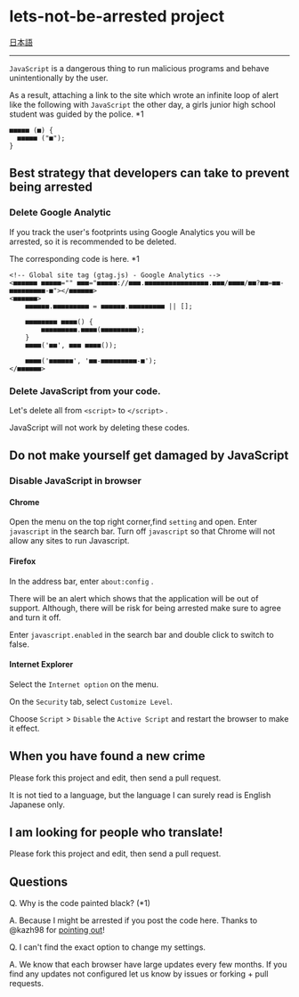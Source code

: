 # lets-not-be-arrested project

[日本語](README.ja.md)

----

`JavaScript` is a dangerous thing to run malicious programs and behave unintentionally by the user.

As a result, attaching a link to the site which wrote an infinite loop of alert like the following with `JavaScript` the other day, a girls junior high school student was guided by the police. *1

```
■■■■■ (■) {
  ■■■■■ ("■");
}
```


## Best strategy that developers can take to prevent being arrested

### Delete Google Analytic

If you track the user's footprints using Google Analytics you will be arrested, so it is recommended to be deleted.

The corresponding code is here. *1

```
<!-- Global site tag (gtag.js) - Google Analytics -->
<■■■■■■ ■■■■■="" ■■■="■■■■■://■■■.■■■■■■■■■■■■■■■■.■■■/■■■■/■■?■■=■■-■■■■■■■■■-■"></■■■■■■>
<■■■■■■>
    ■■■■■■.■■■■■■■■■ = ■■■■■■.■■■■■■■■■ || [];

    ■■■■■■■■ ■■■■() {
        ■■■■■■■■■.■■■■(■■■■■■■■■);
    }
    ■■■■('■■', ■■■ ■■■■());

    ■■■■('■■■■■■', '■■-■■■■■■■■■-■');
</■■■■■■>
```


### Delete JavaScript from your code.
Let's delete all from `<script>` to `</script>` .

JavaScript will not work by deleting these codes.

## Do not make yourself get damaged by JavaScript

### Disable JavaScript in browser

#### Chrome
Open the menu on the top right corner,find `setting` and open. Enter `javascript` in the search bar. Turn off `javascript` so that Chrome will not allow any sites to run Javascript.

#### Firefox
In the address bar, enter `about:config` .

There will be an alert which shows that the application will be out of support.
Although, there will be risk for being arrested make sure to agree and turn it off.

Enter `javascript.enabled` in the search bar and double click to switch to false.

#### Internet Explorer
Select the `Internet option` on the menu.

On the `Security` tab, select `Customize Level`.

Choose `Script` > `Disable` the `Active Script` and restart the browser to make it effect.

## When you have found a new crime
Please fork this project and edit, then send a pull request.

It is not tied to a language, but the language I can surely read is English Japanese only.

## I am looking for people who translate!
Please fork this project and edit, then send a pull request.

## Questions

Q. Why is the code painted black? (*1)

A. Because I might be arrested if you post the code here.
   Thanks to @kazh98 for [pointing out](https://github.com/yoshi1125hisa/lets-not-be-arrested/pull/2)!

Q. I can't find the exact option to change my settings.

A. We know that each browser have large updates every few months. If you find any updates not configured let us know by issues or forking + pull requests.
